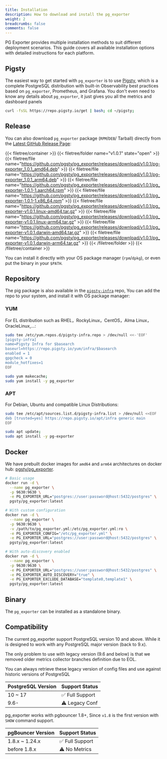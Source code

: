 ```yaml
---
title: Installation
description: How to download and install the pg_exporter
weight: 2
breadcrumbs: false
comments: false
---
```


PG Exporter provides multiple installation methods to suit different deployment scenarios. 
This guide covers all available installation options with detailed instructions for each platform.




## Pigsty

The easiest way to get started with `pg_exporter` is to use [Pigsty](https://pigsty.io), 
which is a complete PostgreSQL distribution with built-in Observability best practices based on `pg_exporter`, Prometheus, and Grafana.
You don't even need to know any details about `pg_exporter`, it just gives you all the metrics and dashboard panels

```bash
curl -fsSL https://repo.pigsty.io/get | bash; cd ~/pigsty;
```


## Release

You can also download `pg_exporter` package (`RPM`/`DEB`/ Tarball) directly from the [Latest GitHub Release Page](https://github.com/pgsty/pg_exporter/releases/latest):

{{< filetree/container >}}
{{< filetree/folder name="v1.0.1" state="open" >}}
{{< filetree/file name="https://github.com/pgsty/pg_exporter/releases/download/v1.0.1/pg-exporter_1.0.1_amd64.deb" >}}
{{< filetree/file name="https://github.com/pgsty/pg_exporter/releases/download/v1.0.1/pg-exporter_1.0.1_arm64.deb" >}}
{{< filetree/file name="https://github.com/pgsty/pg_exporter/releases/download/v1.0.1/pg_exporter-1.0.1-1.aarch64.rpm" >}}
{{< filetree/file name="https://github.com/pgsty/pg_exporter/releases/download/v1.0.1/pg_exporter-1.0.1-1.x86_64.rpm" >}}
{{< filetree/file name="https://github.com/pgsty/pg_exporter/releases/download/v1.0.1/pg_exporter-v1.0.1.linux-amd64.tar.gz" >}}
{{< filetree/file name="https://github.com/pgsty/pg_exporter/releases/download/v1.0.1/pg_exporter-v1.0.1.linux-arm64.tar.gz" >}}
{{< filetree/file name="https://github.com/pgsty/pg_exporter/releases/download/v1.0.1/pg_exporter-v1.0.1.darwin-amd64.tar.gz" >}}
{{< filetree/file name="https://github.com/pgsty/pg_exporter/releases/download/v1.0.1/pg_exporter-v1.0.1.darwin-arm64.tar.gz" >}}
{{< /filetree/folder >}}
{{< /filetree/container >}}

You can install it directly with your OS package manager (`rpm`/`dpkg`), or even put the binary in your `$PATH`.


## Repository

The pig package is also available in the [`pigsty-infra`](https://ext.pgsty.com/repo/infra) repo,
You can add the repo to your system, and install it with OS package manager:

### YUM

For EL distribution such as  RHEL，RockyLinux，CentOS，Alma Linux，OracleLinux,...:

```bash tab="yum"
sudo tee /etc/yum.repos.d/pigsty-infra.repo > /dev/null <<-'EOF'
[pigsty-infra]
name=Pigsty Infra for $basearch
baseurl=https://repo.pigsty.io/yum/infra/$basearch
enabled = 1
gpgcheck = 0
module_hotfixes=1
EOF

sudo yum makecache;
sudo yum install -y pg_exporter
```

### APT

For Debian, Ubuntu and compatible Linux Distributions:

```bash tab="apt"
sudo tee /etc/apt/sources.list.d/pigsty-infra.list > /dev/null <<EOF
deb [trusted=yes] https://repo.pigsty.io/apt/infra generic main
EOF

sudo apt update;
sudo apt install -y pg-exporter
```


## Docker

We have prebuilt docker images for `amd64` and `arm64` architectures on docker hub: [pgsty/pg_exporter](https://hub.docker.com/r/pgsty/pg_exporter).

```bash
# Basic usage
docker run -d \
  --name pg_exporter \
  -p 9630:9630 \
  -e PG_EXPORTER_URL="postgres://user:password@host:5432/postgres" \
  pgsty/pg_exporter:latest

# With custom configuration
docker run -d \
  --name pg_exporter \
  -p 9630:9630 \
  -v /path/to/pg_exporter.yml:/etc/pg_exporter.yml:ro \
  -e PG_EXPORTER_CONFIG="/etc/pg_exporter.yml" \
  -e PG_EXPORTER_URL="postgres://user:password@host:5432/postgres" \
  pgsty/pg_exporter:latest

# With auto-discovery enabled
docker run -d \
  --name pg_exporter \
  -p 9630:9630 \
  -e PG_EXPORTER_URL="postgres://user:password@host:5432/postgres" \
  -e PG_EXPORTER_AUTO_DISCOVERY="true" \
  -e PG_EXPORTER_EXCLUDE_DATABASE="template0,template1" \
  pgsty/pg_exporter:latest
```


## Binary

The `pg_exporter` can be installed as a standalone binary.


## Compatibility

The current pg_exporter support PostgreSQL version 10 and above.
While it is designed to work with any PostgreSQL major version (back to 9.x).

The only problem to use with legacy version (9.6 and below) is that 
we removed older metrics collector branches definition due to EOL.

You can always retrieve these legacy version of config files and use against historic versions of PostgreSQL

| PostgreSQL Version | Support Status |
|--------------------|----------------|
| 10 ~ 17            | ✅ Full Support |
| 9.6-               | ⚠️ Legacy Conf |

pg_exporter works with pgbouncer 1.8+, Since `v1.8` is the first version with `SHOW` command support.

| pgBouncer Version | Support Status |
|-------------------|----------------|
| 1.8.x ~ 1.24.x    | ✅ Full Support |
| before 1.8.x      | ⚠️ No Metrics  |
